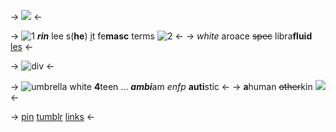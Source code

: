 -> [![](https://64.media.tumblr.com/334b8aa7c57d92de591a189b7e4d08b3/999dda7bd3477b68-23/s2048x3072/efee2ca02d2ba862e1330848863241a1a316c473.pnj)](https://www.tumblr.com/luvrevue/718240153564545024/seele-rentry-graphics-for-anon-rbcredit-if-using?source=share) <-

-> ![1](https://i.imgur.com/urzELT7.gif) ***rin*** lee s(**he**) [i](https://en.pronouns.page/@ant_fucker98)t fe**masc** terms ![2](https://i.imgur.com/NYuEkC7.gif) <-
-> *white* aroace ~~spec~~ libra**fluid** [les](https://rentry.co/rinsflags) <-

-> ![div](https://64.media.tumblr.com/f94b781b28cf7957e21646d6c656b5e5/999dda7bd3477b68-7f/s500x750/2e1e883c19404e37e5636103c8a9a1235f3f5cf4.pnj) <-

-> ![umbrella white](https://caterpie.crd.co/assets/images/gallery05/7c39bd3a.gif?v=40b16407) **4**teen ... ***ambi***am *enfp* **auti**stic <-
-> **a**human ~~other~~kin ![](https://i.imgur.com/BEiG7rJ.gif)<-

-> [pin](https://pin.it/1v2I6Mo) [tumblr](https://www.tumblr.com/sakura-miku-my-love?source=share) [links](https://rentry.co/rins-links) <-